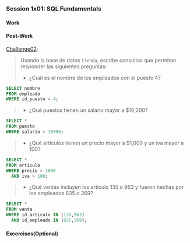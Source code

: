 ### Session 1x01: SQL Fundamentals

#### Work

#### Post-Work

[Challenge02](Challenge02.sql):
> Usando la base de datos `tienda`, escribe consultas que permitan responder las siguientes preguntas: 
>- ¿Cuál es el nombre de los empleados con el puesto 4?
   ```sql
   SELECT nombre
   FROM empleado
   WHERE id_puesto = 4;
   ```
>- ¿Qué puestos tienen un salario mayor a $10,000?
   ```sql
   SELECT *
   FROM puesto
   WHERE salario > 10000;
   ```
>- ¿Qué articulos tienen un precio mayor a $1,000 y un iva mayor a 100?
   ```sql
   SELECT *
   FROM articulo
   WHERE precio > 1000
     AND iva > 100;
   ```
>- ¿Qué ventas incluyen los artículo 135 o 963 y fueron hechas por los empleados 835 o 369?
   ```sql
   SELECT *
   FROM venta
   WHERE id_articulo IN (135,963)
     AND id_empleado IN (835,369);
   ```
   
#### Excercises(Optional) 

